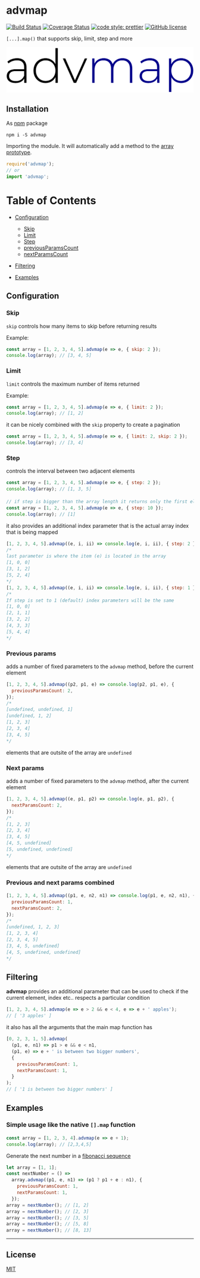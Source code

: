 # advmap

[![Build Status](https://travis-ci.org/alexcambose/advmap.svg?branch=master)](https://travis-ci.org/alexcambose/advmap)
[![Coverage Status](https://coveralls.io/repos/github/alexcambose/advmap/badge.svg?branch=master)](https://coveralls.io/github/alexcambose/advmap?branch=master)
[![code style: prettier](https://img.shields.io/badge/code_style-prettier-ff69b4.svg?style=flat-square)](https://github.com/prettier/prettier)
[![GitHub license](https://img.shields.io/github/license/Naereen/StrapDown.js.svg)](https://github.com/Naereen/StrapDown.js/blob/master/LICENSE)

`[...].map()` that supports skip, limit, step and more

![logo](logo.png)

## Installation

As [npm](https://www.npmjs.com/package/advmap) package

```
npm i -S advmap
```

Importing the module. It will automatically add a method to the [array prototype](https://developer.mozilla.org/en-US/docs/Web/JavaScript/Reference/Global_Objects/Array/prototype).

```js
require('advmap');
// or
import 'advmap';
```

# Table of Contents

- [Configuration](#configuration)

  - [Skip](#skip)
  - [Limit](#limit)
  - [Step](#step)
  - [previousParamsCount](#previous-params)
  - [nextParamsCount](#next-params)

- [Filtering](#filtering)
- [Examples](#examples)

## Configuration

### Skip

`skip` controls how many items to skip before returning results

Example:

```js
const array = [1, 2, 3, 4, 5].advmap(e => e, { skip: 2 });
console.log(array); // [3, 4, 5]
```

### Limit

`limit` controls the maximum number of items returned

Example:

```js
const array = [1, 2, 3, 4, 5].advmap(e => e, { limit: 2 });
console.log(array); // [1, 2]
```

it can be nicely combined with the `skip` property to create a pagination

```js
const array = [1, 2, 3, 4, 5].advmap(e => e, { limit: 2, skip: 2 });
console.log(array); // [3, 4]
```

### Step

controls the interval between two adjacent elements

```js
const array = [1, 2, 3, 4, 5].advmap(e => e, { step: 2 });
console.log(array); // [1, 3, 5]

// if step is bigger than the array length it returns only the first element
const array = [1, 2, 3, 4, 5].advmap(e => e, { step: 10 });
console.log(array); // [1]
```

it also provides an additional index parameter that is the actual array index that is being mapped

```js
[1, 2, 3, 4, 5].advmap((e, i, ii) => console.log(e, i, ii), { step: 2 });
/*
last parameter is where the item (e) is located in the array
[1, 0, 0]
[3, 1, 2]
[5, 2, 4]
*/
[1, 2, 3, 4, 5].advmap((e, i, ii) => console.log(e, i, ii), { step: 1 });
/*
If step is set to 1 (default) index parameters will be the same
[1, 0, 0]
[2, 1, 1]
[3, 2, 2]
[4, 3, 3]
[5, 4, 4]
*/
```

### Previous params

adds a number of fixed parameters to the `advmap` method, before the current element

```js
[1, 2, 3, 4, 5].advmap((p2, p1, e) => console.log(p2, p1, e), {
  previousParamsCount: 2,
});
/*
[undefined, undefined, 1]
[undefined, 1, 2]
[1, 2, 3]
[2, 3, 4]
[3, 4, 5]
*/
```

elements that are outsite of the array are `undefined`

### Next params

adds a number of fixed parameters to the `advmap` method, after the current element

```js
[1, 2, 3, 4, 5].advmap((e, p1, p2) => console.log(e, p1, p2), {
  nextParamsCount: 2,
});
/*
[1, 2, 3]
[2, 3, 4]
[3, 4, 5]
[4, 5, undefined]
[5, undefined, undefined]
*/
```

elements that are outsite of the array are `undefined`

### Previous and next params combined

```js
[1, 2, 3, 4, 5].advmap((p1, e, n2, n1) => console.log(p1, e, n2, n1), {
  previousParamsCount: 1,
  nextParamsCount: 2,
});
/*
[undefined, 1, 2, 3]
[1, 2, 3, 4]
[2, 3, 4, 5]
[3, 4, 5, undefined]
[4, 5, undefined, undefined]
*/
```

## Filtering

**advmap** provides an additional parameter that can be used to check if the current element, index etc.. respects a particular condition

```js
[1, 2, 3, 4, 5].advmap(e => e > 2 && e < 4, e => e + ' apples');
// [ '3 apples' ]
```

it also has all the arguments that the main map function has

```js
[0, 2, 3, 1, 5].advmap(
  (p1, e, n1) => p1 > e && e < n1,
  (p1, e) => e + ' is between two bigger numbers',
  {
    previousParamsCount: 1,
    nextParamsCount: 1,
  }
);
// [ '1 is between two bigger numbers' ]
```

## Examples

### Simple usage like the native `[].map` function

```js
const array = [1, 2, 3, 4].advmap(e => e + 1);
console.log(array); // [2,3,4,5]
```

Generate the next number in a [fibonacci sequence](https://en.wikipedia.org/wiki/Fibonacci_number)

```js
let array = [1, 1];
const nextNumber = () =>
  array.advmap((p1, e, n1) => (p1 ? p1 + e : n1), {
    previousParamsCount: 1,
    nextParamsCount: 1,
  });
array = nextNumber(); // [1, 2]
array = nextNumber(); // [2, 3]
array = nextNumber(); // [3, 5]
array = nextNumber(); // [5, 8]
array = nextNumber(); // [8, 13]
```

---

## License

[MIT](LICENSE)
